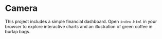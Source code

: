 # Camera

This project includes a simple financial dashboard. Open `index.html` in your browser to explore interactive charts and an illustration of green coffee in burlap bags.
